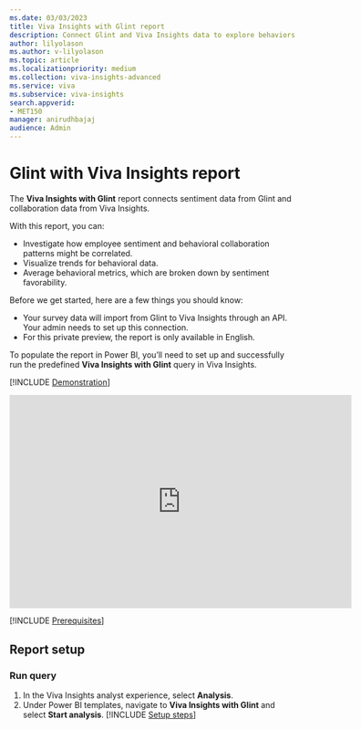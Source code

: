 ```yaml
---
ms.date: 03/03/2023
title: Viva Insights with Glint report
description: Connect Glint and Viva Insights data to explore behaviors and take action
author: lilyolason
ms.author: v-lilyolason
ms.topic: article
ms.localizationpriority: medium 
ms.collection: viva-insights-advanced 
ms.service: viva 
ms.subservice: viva-insights 
search.appverid: 
- MET150 
manager: anirudhbajaj
audience: Admin
---
```

# Glint with Viva Insights report

The **Viva Insights with Glint** report connects sentiment data from Glint and collaboration data from Viva Insights. 

With this report, you can:

* Investigate how employee sentiment and behavioral collaboration patterns might be correlated.
* Visualize trends for behavioral data.
* Average behavioral metrics, which are broken down by sentiment favorability.

Before we get started, here are a few things you should know:

* Your survey data will import from Glint to Viva Insights through an API. Your admin needs to set up this connection. 
* For this private preview, the report is only available in English.

To populate the report in Power BI, you’ll need to set up and successfully run the predefined **Viva Insights with Glint** query in Viva Insights.

[!INCLUDE [Demonstration](includes/demonstration.md)]

<iframe title="Wellbeing - Summary" width="600" height="373.5" src="https://msit.powerbi.com/view?r=eyJrIjoiNTcwNGQwMTctYWUwYy00MjAwLThlM2YtYTIwMWI4ZGEwZTg0IiwidCI6IjcyZjk4OGJmLTg2ZjEtNDFhZi05MWFiLTJkN2NkMDExZGI0NyIsImMiOjV9" frameborder="0" allowFullScreen="true"></iframe>

[!INCLUDE [Prerequisites](includes/prerequisites.md)]

## Report setup

### Run query

1.	In the Viva Insights analyst experience, select **Analysis**.
2.	Under Power BI templates, navigate to **Viva Insights with Glint** and select **Start analysis**. 
[!INCLUDE [Setup steps](includes/setup-steps.md)]

